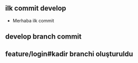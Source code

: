 ## ilk commit develop

- Merhaba ilk commit

## develop branch commit

## feature/login#kadir branchi oluşturuldu
